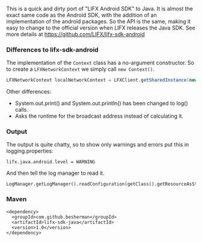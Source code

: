 This is a quick and dirty port of "LIFX Android SDK" to Java. It is almost the exact same code as the Android SDK, with the addition of an implementation of the android packages. So the API is the same, making it easy to change to the official version when LIFX releases the Java SDK. See more details at https://github.com/LIFX/lifx-sdk-android

### Differences to lifx-sdk-android
The implementation of the `Context` class has a no-argument constructor. So to create a `LFXNetworkContext` we simply call `new Context()`.

```Java
LFXNetworkContext localNetworkContext = LFXClient.getSharedInstance(new Context()).getLocalNetworkContext();
```

Other differences:
* System.out.print() and System.out.println() has been changed to log() calls.
* Asks the runtime for the broadcast address instead of calculating it.

### Output
The output is quite chatty, so to show only warnings and errors put this in logging.properties:

```
lifx.java.android.level = WARNING
```
And then tell the log manager to read it.
```
LogManager.getLogManager().readConfiguration(getClass().getResourceAsStream("/logging.properties"));
```

### Maven
```
<dependency>
  <groupId>com.github.besherman</groupId>
  <artifactId>lifx-sdk-java</artifactId>
  <version>1.0</version>
</dependency>
```

